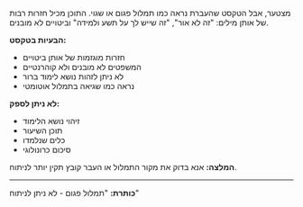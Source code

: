 מצטער, אבל הטקסט שהעברת נראה כמו תמלול פגום או שגוי. התוכן מכיל חזרות רבות של אותן מילים: "זה לא אור", "זה שייש לך על תשע ולמידה" וביטויים לא מובנים.

**הבעיות בטקסט:**

- חזרות מוגזמות של אותן ביטויים
- המשפטים לא מובנים ולא קוהרנטיים
- לא ניתן לזהות נושא לימוד ברור
- נראה כמו שגיאה בתמלול אוטומטי

**לא ניתן לספק:**

- זיהוי נושא הלימוד
- תוכן השיעור
- כלים שנלמדו
- סיכום כרונולוגי

**המלצה:** אנא בדוק את מקור התמלול או העבר קובץ תקין יותר לניתוח.

---

**כותרת:** "תמלול פגום - לא ניתן לניתוח"
